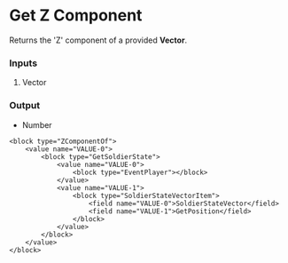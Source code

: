 # Get Z Component

Returns the \'Z\' component of a provided **Vector**.

### Inputs

1. Vector

### Output

-   Number

```blockly
<block type="ZComponentOf">
    <value name="VALUE-0">
        <block type="GetSoldierState">
            <value name="VALUE-0">
                <block type="EventPlayer"></block>
            </value>
            <value name="VALUE-1">
                <block type="SoldierStateVectorItem">
                    <field name="VALUE-0">SoldierStateVector</field>
                    <field name="VALUE-1">GetPosition</field>
                </block>
            </value>
        </block>
    </value>
</block>
```

